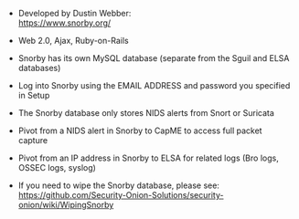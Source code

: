 * Developed by Dustin Webber:  
https://www.snorby.org/

* Web 2.0, Ajax, Ruby-on-Rails

* Snorby has its own MySQL database (separate from the Sguil and ELSA databases)

* Log into Snorby using the EMAIL ADDRESS and password you specified in Setup

* The Snorby database only stores NIDS alerts from Snort or Suricata

* Pivot from a NIDS alert in Snorby to CapME to access full packet capture

* Pivot from an IP address in Snorby to ELSA for related logs (Bro logs, OSSEC logs, syslog)

* If you need to wipe the Snorby database, please see:  
https://github.com/Security-Onion-Solutions/security-onion/wiki/WipingSnorby